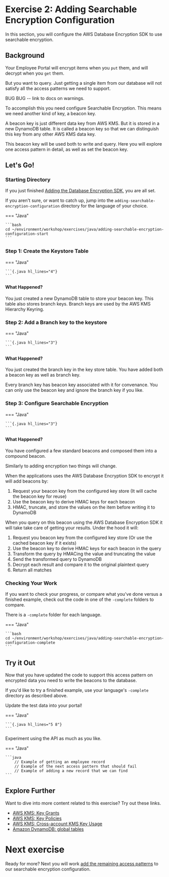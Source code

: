 # Exercise 2: Adding Searchable Encryption Configuration

In this section, you will configure the AWS Database Encryption SDK to use searchable encryption.

## Background

Your Employee Portal will encrypt items when you `put` them,
and will decrypt when you `get` them.

But you want to query.
Just getting a single item from our database
will not satisfy all the access patterns we need to support.

BUG BUG -- link to docs on warnings.

To accomplish this you need configure Searchable Encryption.
This means we need another kind of key, a beacon key.

A beacon key is just different data key from AWS KMS.
But it is stored in a new DynamoDB table.
It is called a beacon key so that we can distinguish this key
from any other AWS KMS data key.

This beacon key will be used both to write and query.
Here you will explore one access pattern in detail,
as well as set the beacon key.

## Let's Go!

### Starting Directory

If you just finished [Adding the Database Encryption SDK](./adding-the-database-encryption-sdk.md), you are all set.

If you aren't sure, or want to catch up,
jump into the `adding-searchable-encryption-configuration` directory for the language of your choice.

=== "Java"

    ```bash 
    cd ~/environment/workshop/exercises/java/adding-searchable-encryption-configuration-start
    ```

### Step 1: Create the Keystore Table

=== "Java"

    ```{.java hl_lines="4"}
    ```

#### What Happened?

You just created a new DynamoDB table to store your beacon key.
This table also stores branch keys.
Branch keys are used by the AWS KMS Hierarchy Keyring.

### Step 2: Add a Branch key to the keystore

=== "Java"

    ```{.java hl_lines="3"}
    ```

#### What Happened?

You just created the branch key in the key store table.
You have added both a beacon key
as well as branch key.

Every branch key has beacon key associated with it for convenance.
You can only use the beacon key and ignore the branch key if you like.

### Step 3: Configure Searchable Encryption

=== "Java"

    ```{.java hl_lines="3"}
    ```

#### What Happened?

You have configured a few standard beacons
and composed them into a compound beacon.

Similarly to adding encryption two things will change.

When the applications uses the AWS Database Encryption SDK
to encrypt it will add beacons by:

1. Request your beacon key from the configured key store
(It will cache the beacon key for reuse)
1. Use the beacon key to derive HMAC keys for each beacon
1. HMAC, truncate, and store the values on the item
before writing it to DynamoDB

When you query on this beacon
using the AWS Database Encryption SDK
it will take take care of getting your results.
Under the hood it will:

1. Request you beacon key from the configured key store
(Or use the cached beacon key if it exists)
1. Use the beacon key to derive HMAC keys for each beacon in the query
1. Transform the query by HMACing the value and truncating the value
1. Send the transformed query to DynamoDB
1. Decrypt each result and compare it to the original plaintext query
1. Return all matches

### Checking Your Work

If you want to check your progress,
or compare what you've done versus a finished example, 
check out the code in one of the `-complete` folders to compare.

There is a `-complete` folder for each language.

=== "Java"

    ```bash 
    cd ~/environment/workshop/exercises/java/adding-searchable-encryption-configuration-complete
    ```

## Try it Out

Now that you have updated the code
to support this access pattern on encrypted data
you need to write the beacons to the database.

If you'd like to try a finished example,
use your language's `-complete` directory as described above.

Update the test data into your portal!

=== "Java"

    ```{.java hl_lines="5 8"}
    ```


Experiment using the API as much as you like. 


=== "Java"

    ```java
        // Example of getting an employee record
        // Example of the next access pattern that should fail 
        // Example of adding a new record that we can find
    ```

## Explore Further

Want to dive into more content related to this exercise?
Try out these links.

* <a href="https://docs.aws.amazon.com/kms/latest/developerguide/grants.html" target="_blank">AWS KMS: Key Grants</a>
* <a href="https://docs.aws.amazon.com/kms/latest/developerguide/key-policies.html" target="_blank">AWS KMS: Key Policies</a>
* <a href="https://docs.aws.amazon.com/kms/latest/developerguide/key-policy-modifying-external-accounts.html" target="_blank">AWS KMS: Cross-account KMS Key Usage</a>
* <a href="https://aws.amazon.com/dynamodb/global-tables/" target="_blank">Amazon DynamoDB: global tables</a>


# Next exercise

Ready for more?
Next you will work [add the remaining access patterns](./adding-the-remaining-access-patterns.md)
to our searchable encryption configuration.
